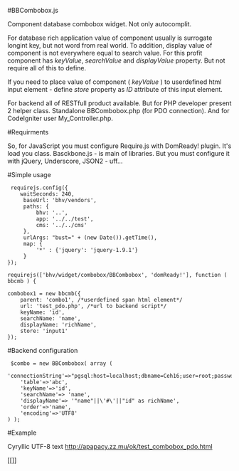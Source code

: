 #BBCombobox.js

Component database combobox widget.
Not only autocomplit.

For database rich application value of component usually is surrogate longint key, but not word from real world.
To addition, display value of component is not everywhere equal to search value.
For this profit component has *keyValue*, *searchValue* and *displayValue* property. But not require all of this to define.

If you need to place value of component ( *keyValue* ) to userdefined html input element - define *store* property as *ID* attribute of this input element.

For backend all of RESTfull product available. But for PHP developer present 2 helper class. Standalone BBCombobox.php (for PDO connection). And for CodeIgniter user My_Controller.php.

#Requirments

So, for JavaScript you must configure Require.js with DomReady! plugin. It's load you class.
Basckbone.js - is main of libraries. But you must configure it with jQuery, Underscore, JSON2 - uff...

#Simple usage

	 requirejs.config({
		waitSeconds: 240,
		 baseUrl: 'bhv/vendors',
		 paths: {
			 bhv: '..',
			 app: '../../test',
			 cms: '../../cms'
		 },
		 urlArgs: "bust=" + (new Date()).getTime(),
		 map: {
			 '*' : {'jquery': 'jquery-1.9.1'}
		 }
	});

	requirejs(['bhv/widget/combobox/BBCombobox', 'domReady!'], function ( bbcmb ) {

	combobox1 = new bbcmb({
		parent: 'combo1', /*userdefined span html element*/
		url: 'test_pdo.php', /*url to backend script*/
		keyName: 'id',
		searchName: 'name',
		displayName: 'richName',
		store: 'input1'
	});
	
#Backend configuration

	 $combo = new BBCombobox( array (
		'connectionString'=>"pgsql:host=localhost;dbname=Ceh16;user=root;password=26682316",
		'table'=>'abc',
		'keyName'=>'id',
		'searchName'=> 'name',
		'displayName'=> '"name"||\'#\'||"id" as richName',
		'order'=>'name',
		'encoding'=>'UTF8'
	) );

	
#Example

Cyryllic UTF-8 text http://apapacy.zz.mu/ok/test_combobox_pdo.html


[[<script type="text/javascript">
  (function(i,s,o,g,r,a,m){i['GoogleAnalyticsObject']=r;i[r]=i[r]||function(){
  (i[r].q=i[r].q||[]).push(arguments)},i[r].l=1*new Date();a=s.createElement(o),
  m=s.getElementsByTagName(o)[0];a.async=1;a.src=g;m.parentNode.insertBefore(a,m)
  })(window,document,'script','//www.google-analytics.com/analytics.js','ga');

  ga('create', 'UA-44634095-1', 'github.com');
  ga('send', 'pageview');

</script>]]
